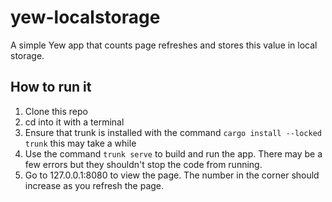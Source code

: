 # yew-localstorage
A simple Yew app that counts page refreshes and stores this value in local storage.

## How to run it
1. Clone this repo
2. cd into it with a terminal
3. Ensure that trunk is installed with the command ```cargo install --locked trunk``` this may take a while
4. Use the command ```trunk serve``` to build and run the app. There may be a few errors but they shouldn't stop the code from running.
5. Go to 127.0.0.1:8080 to view the page. The number in the corner should increase as you refresh the page.
